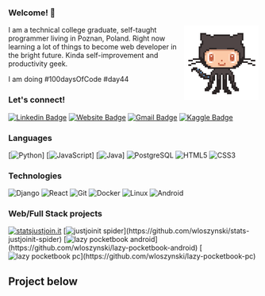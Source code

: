 ### Welcome! 👋
<img align='right' src='https://github.com/wloszynski/wloszynski/blob/master/octocat-anime.gif' width='150"'>

I am a technical college graduate, self-taught programmer living in Poznan, Poland. Right now learning a lot of things to become web developer in the bright future. Kinda self-improvement and productivity geek.

I am doing #100daysOfCode #day44

### Let's connect! ###

[![Linkedin Badge](https://img.shields.io/badge/-AdrianWloszynski-blue?style=flat-square&logo=Linkedin&logoColor=white&link=https://www.linkedin.com/in/wloszynski/)](https://www.linkedin.com/in/wloszynski/)
[![Website Badge](https://img.shields.io/badge/-adrianwloszynski.com-e34f26?style=flat-square&logo=HTML5&logoColor=white&link=https://adrianwloszynski.com/)](http://www.adrianwloszynski.com)
[![Gmail Badge](https://img.shields.io/badge/-adrian@wloszynski.pl-d14836?style=flat-square&logo=Gmail&logoColor=white&link=mailto:adrian@wloszynski.pl)](mailto:adrian@wloszynski.pl)
[![Kaggle Badge](https://img.shields.io/badge/-AdrianWloszynski-blue?style=flat-square&logo=Kaggle&logoColor=white&link=https://www.kaggle.com/adrianwloszynski/)](https://www.kaggle.com/adrianwloszynski/)

### Languages

[![Python](https://img.shields.io/badge/-Python-fff?&logo=python)]
[![JavaScript](https://img.shields.io/badge/-JavaScript-fff?&logo=JavaScript&logoColor=ddc508)]
[![Java](https://img.shields.io/badge/-Java-fff?&logo=Java&logoColor=007396)]
![PostgreSQL](https://img.shields.io/badge/-PostgreSQL-fff?&logo=PostgreSQL&logoColor=336791)
![HTML5](https://img.shields.io/badge/-HTML5-fff?&logo=HTML5)
![CSS3](https://img.shields.io/badge/-CSS3-fff?&logo=CSS3)


### Technologies

![Django](https://img.shields.io/badge/-Django-fff?&logo=Django)
![React](https://img.shields.io/badge/-React-fff?&logo=React)
![Git](https://img.shields.io/badge/-Git-fff?&logo=Git)
![Docker](https://img.shields.io/badge/-Docker-fff?&logo=Docker)
![Linux](https://img.shields.io/badge/-Linux-fff?&logo=linux&logoColor=000)
![Android](https://img.shields.io/badge/-Android-fff?&logo=Android)


### Web/Full Stack projects

[![statsjustjoin.it](https://img.shields.io/badge/-🧬)](https://statsjustjoinit.pythonanywhere.com)
[![justjoinit spider](https://img.shields.io/badge/-🧬%20My%20Website-fff?)](https://github.com/wloszynski/stats-justjoinit-spider)
[![lazy pocketbook android](https://img.shields.io/badge/-🧬%20My%20Website-fff?)](https://github.com/wloszynski/lazy-pocketbook-android)
[![lazy pocketbook pc](https://img.shields.io/badge/-🧬%20My%20Website-fff?)](https://github.com/wloszynski/lazy-pocketbook-pc)


## Project below
